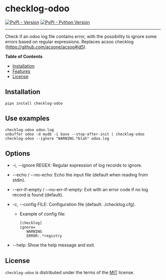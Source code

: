 # checklog-odoo

[![PyPI - Version](https://img.shields.io/pypi/v/checklog-odoo.svg)](https://pypi.org/project/checklog-odoo)
[![PyPI - Python Version](https://img.shields.io/pypi/pyversions/checklog-odoo.svg)](https://pypi.org/project/checklog-odoo)

-----

<!--- shortdesc-begin -->

Check if an odoo log file contains error, with the possibility to ignore some errors based on regular expressions.
Replaces acsoo checklog (https://github.com/acsone/acsoo#id5).

<!--- shortdesc-end -->

**Table of Contents**

- [Installation](#installation)
- [Features](#features)
- [License](#license)

## Installation

```console
pipx install checklog-odoo
```

## Use examples

```console
checklog-odoo odoo.log
unbuffer odoo -d mydb -i base --stop-after-init | checklog-odoo
checklog-odoo --ignore "WARNING.*blah" odoo.log
```

## Options

* -i, --ignore REGEX:              Regular expression of log records to ignore.
* --echo / --no-echo:              Echo the input file (default when reading
                                  from stdin).
* --err-if-empty / --no-err-if-empty:
                                  Exit with an error code if no log record is
                                  found (default).
*  -c, --config FILE:               Configuration file (default:
                                  ./checklog.cfg).
   * Example of config file:
        ```console
        [checklog]
        ignore=
           WARNING
           ERROR:.*registry
        ```


*  --help:                          Show the help message and exit.


## License

`checklog-odoo` is distributed under the terms of the [MIT](https://spdx.org/licenses/MIT.html) license.
